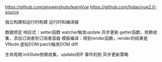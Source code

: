 https://github.com/answershuto/learnVue
https://github.com/liutao/vue2.0-source


独立构建和运行时构建
运行时和编译器


数据绑定 响应式：setter函数 watcher触发update 异步更新
        getter函数，依赖收集，添加订阅者到订阅者容器
模板编译：得到render函数，render的结果是VNode
虚拟DOM:patch触发DOM diff

生命周期:initState依赖收集，update闭环
事件机制
异步更新策略
